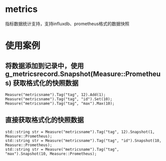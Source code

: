 # metrics
指标数据统计支持，支持influxdb、prometheus格式的数据快照

# 使用案例
## 将数据添加到记录中，使用 g_metricsrecord.Snapshot(Measure::Prometheus) 获取格式化的快照数据
```
Measure("metricsname").Tag("tag", 12).Add(1);
Measure("metricsname").Tag("tag", "id").Set(10);
Measure("metricsname").Tag("tag", "max").Max(10);
```
## 直接获取格式化的快照数据
```
std::string str = Measure("metricsname").Tag("tag", 12).Snapshot(1, Measure::Prometheus);
std::string str = Measure("metricsname").Tag("tag", "id").Snapshot(10, Measure::Prometheus);
std::string str = Measure("metricsname").Tag("tag", "max").Snapshot(10, Measure::Prometheus);
```
